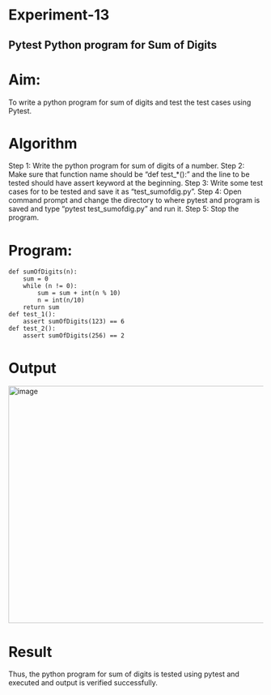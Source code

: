 # Experiment-13
## Pytest Python program for Sum of Digits 
# Aim: 
To write a python program for sum of digits and test the test cases using Pytest.
# Algorithm
Step 1: Write the python program for sum of digits of a number.
Step 2: Make sure that function name should be “def test_*():” and the line to be tested
should have assert keyword at the beginning.
Step 3: Write some test cases for to be tested and save it as “test_sumofdig.py”.
Step 4: Open command prompt and change the directory to where pytest and program is
saved and type “pytest test_sumofdig.py” and run it.
Step 5: Stop the program. 
# Program: 
```
def sumOfDigits(n): 
    sum = 0 
    while (n != 0): 
        sum = sum + int(n % 10) 
        n = int(n/10) 
    return sum 
def test_1(): 
    assert sumOfDigits(123) == 6 
def test_2(): 
    assert sumOfDigits(256) == 2
```
# Output
<img width="1239" height="468" alt="image" src="https://github.com/user-attachments/assets/e6bfde30-3572-4eb5-b40c-69ceecaf9db1" />

# Result
Thus, the python program for sum of digits is tested using pytest and executed and output is verified successfully.
